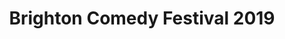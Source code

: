 ---
title: Brighton Comedy Festival 2019
position: 0
image: "/assets/img/og-image.png"
carousel:
- name: Sean Lock
  image: "/uploads/sean-lock.jpg"
  subheader: One of the finest and most original comedians around — The Independent
  is-sold-out: false
  line-up: Thursday
- name: Sara Pascoe
  image: "/uploads/sara-pascoe.jpg"
  subheader: She is a comic in her prime — The Times
  is-sold-out: false
  line-up: Saturday Early
- name: Alan Davies
  image: "/uploads/alan-davies.jpg"
  subheader: One of the best stand-up comics out there — The Guardian
  is-sold-out: false
  line-up: Sunday
- name: Adam Hills
  image: "/uploads/adam-hills.jpg"
  subheader: Hills delivers stand-up so effortlessly brilliant — The Guardian
  is-sold-out: false
  line-up: Saturday Late
featured:
- name: Tom Allen
  image: "/uploads/tom-allen.jpg"
  subheader: 
  is-sold-out: false
  line-up: Friday
- name: Phil Wang
  image: "/uploads/phil-wang.jpg"
  subheader: 
  is-sold-out: false
  line-up: Thursday
- name: Rose Matafeo
  image: "/uploads/rose-matafeo.jpg"
  subheader: 
  is-sold-out: false
  line-up: Sunday
- name: Tim Key
  image: "/uploads/tim-key.jpg"
  subheader: 
  is-sold-out: false
  line-up: Sunday
- name: Rachel Parris
  image: "/uploads/rachel-parris.jpg"
  subheader: 
  is-sold-out: 
  line-up: Friday
- name: Ed Byrne
  image: "/uploads/ed-byrne.jpg"
  subheader: 
  is-sold-out: true
  line-up: Wednesday
- name: Bridget Christie
  image: "/uploads/bridget-christie.jpg"
  subheader: 
  is-sold-out: 
  line-up: Saturday Early
- name: Stephen K Amos
  image: "/uploads/stephen-k-amos-01.jpg"
  subheader: 
  is-sold-out: true
  line-up: Saturday Late
layout: home
---